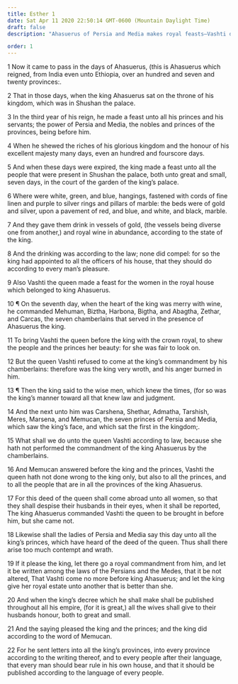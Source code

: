 ```yaml
---
title: Esther 1
date: Sat Apr 11 2020 22:50:14 GMT-0600 (Mountain Daylight Time)
draft: false
description: "Ahasuerus of Persia and Media makes royal feasts—Vashti disobeys the king and is deposed as queen."

order: 1
---
```

    
1 Now it came to pass in the days of Ahasuerus, (this is Ahasuerus which reigned, from India even unto Ethiopia, over an hundred and seven and twenty provinces:.

2 That in those days, when the king Ahasuerus sat on the throne of his kingdom, which was in Shushan the palace.

3 In the third year of his reign, he made a feast unto all his princes and his servants; the power of Persia and Media, the nobles and princes of the provinces, being before him.

4 When he shewed the riches of his glorious kingdom and the honour of his excellent majesty many days, even an hundred and fourscore days.

5 And when these days were expired, the king made a feast unto all the people that were present in Shushan the palace, both unto great and small, seven days, in the court of the garden of the king’s palace.

6 Where were white, green, and blue, hangings, fastened with cords of fine linen and purple to silver rings and pillars of marble: the beds were of gold and silver, upon a pavement of red, and blue, and white, and black, marble.

7 And they gave them drink in vessels of gold, (the vessels being diverse one from another,) and royal wine in abundance, according to the state of the king.

8 And the drinking was according to the law; none did compel: for so the king had appointed to all the officers of his house, that they should do according to every man’s pleasure.

9 Also Vashti the queen made a feast for the women in the royal house which belonged to king Ahasuerus.

10 ¶ On the seventh day, when the heart of the king was merry with wine, he commanded Mehuman, Biztha, Harbona, Bigtha, and Abagtha, Zethar, and Carcas, the seven chamberlains that served in the presence of Ahasuerus the king.

11 To bring Vashti the queen before the king with the crown royal, to shew the people and the princes her beauty: for she was fair to look on.

12 But the queen Vashti refused to come at the king’s commandment by his chamberlains: therefore was the king very wroth, and his anger burned in him.

13 ¶ Then the king said to the wise men, which knew the times, (for so was the king’s manner toward all that knew law and judgment.

14 And the next unto him was Carshena, Shethar, Admatha, Tarshish, Meres, Marsena, and Memucan, the seven princes of Persia and Media, which saw the king’s face, and which sat the first in the kingdom;.

15 What shall we do unto the queen Vashti according to law, because she hath not performed the commandment of the king Ahasuerus by the chamberlains.

16 And Memucan answered before the king and the princes, Vashti the queen hath not done wrong to the king only, but also to all the princes, and to all the people that are in all the provinces of the king Ahasuerus.

17 For this deed of the queen shall come abroad unto all women, so that they shall despise their husbands in their eyes, when it shall be reported, The king Ahasuerus commanded Vashti the queen to be brought in before him, but she came not.

18 Likewise shall the ladies of Persia and Media say this day unto all the king’s princes, which have heard of the deed of the queen. Thus shall there arise too much contempt and wrath.

19 If it please the king, let there go a royal commandment from him, and let it be written among the laws of the Persians and the Medes, that it be not altered, That Vashti come no more before king Ahasuerus; and let the king give her royal estate unto another that is better than she.

20 And when the king’s decree which he shall make shall be published throughout all his empire, (for it is great,) all the wives shall give to their husbands honour, both to great and small.

21 And the saying pleased the king and the princes; and the king did according to the word of Memucan.

22 For he sent letters into all the king’s provinces, into every province according to the writing thereof, and to every people after their language, that every man should bear rule in his own house, and that it should be published according to the language of every people.
